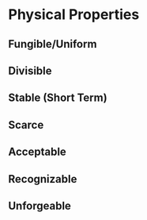 
# Physical Properties

## Fungible/Uniform	

## Divisible

## Stable (Short Term)

## Scarce

## Acceptable

## Recognizable

## Unforgeable